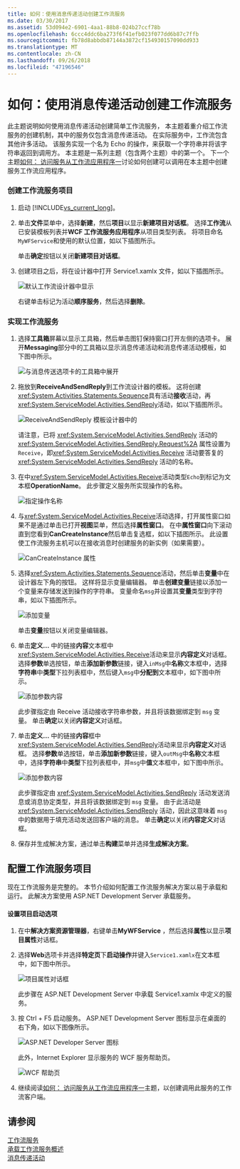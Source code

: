 ```yaml
---
title: 如何：使用消息传递活动创建工作流服务
ms.date: 03/30/2017
ms.assetid: 53d094e2-6901-4aa1-88b8-024b27ccf78b
ms.openlocfilehash: 6ccc4ddc6ba273f6f41efb023f077dd6b87c7ffb
ms.sourcegitcommit: fb78d8abbdb87144a3872cf154930157090dd933
ms.translationtype: MT
ms.contentlocale: zh-CN
ms.lasthandoff: 09/26/2018
ms.locfileid: "47196546"
---
```

# <a name="how-to-create-a-workflow-service-with-messaging-activities"></a>如何：使用消息传递活动创建工作流服务
此主题说明如何使用消息传递活动创建简单工作流服务， 本主题着重介绍工作流服务的创建机制，其中的服务仅包含消息传递活动。 在实际服务中，工作流包含其他许多活动。 该服务实现一个名为 Echo 的操作，来获取一个字符串并将该字符串返回到调用方。 本主题是一系列主题（包含两个主题）中的第一个。 下一个主题[如何： 访问服务从工作流应用程序一](../../../../docs/framework/wcf/feature-details/how-to-access-a-service-from-a-workflow-application.md)讨论如何创建可以调用在本主题中创建服务工作流应用程序。  
  
### <a name="to-create-a-workflow-service-project"></a>创建工作流服务项目  
  
1.  启动 [!INCLUDE[vs_current_long](../../../../includes/vs-current-long-md.md)]。  
  
2.  单击**文件**菜单中，选择**新建**，然后**项目**以显示**新建项目对话框**。 选择**工作流**从已安装模板列表并**WCF 工作流服务应用程序**从项目类型列表。 将项目命名`MyWFService`和使用的默认位置，如以下插图所示。  
  
     单击**确定**按钮以关闭**新建项目对话框**。  
  
3.  创建项目之后，将在设计器中打开 Service1.xamlx 文件，如以下插图所示。  
  
     ![默认工作流设计器中显示](../../../../docs/framework/wcf/feature-details/media/defaultworkflowservice.JPG "DefaultWorkflowService")  
  
     右键单击标记为活动**顺序服务**，然后选择**删除**。  
  
### <a name="to-implement-the-workflow-service"></a>实现工作流服务  
  
1.  选择**工具箱**屏幕以显示工具箱，然后单击图钉保持窗口打开左侧的选项卡。 展开**Messaging**部分中的工具箱以显示消息传递活动和消息传递活动模板，如下图中所示。  
  
     ![与消息传送选项卡的工具箱中展开](../../../../docs/framework/wcf/feature-details/media/wfdesignertoolbox.JPG "WFDesignerToolbox")  
  
2.  拖放到**ReceiveAndSendReply**到工作流设计器的模板。 这将创建<xref:System.Activities.Statements.Sequence>具有活动**接收**活动，再<xref:System.ServiceModel.Activities.SendReply>活动，如以下插图所示。  
  
     ![ReceiveAndSendReply 模板设计器中的](../../../../docs/framework/wcf/feature-details/media/receiveandsendreply.JPG "ReceiveAndSendReply")  
  
     请注意，已将 <xref:System.ServiceModel.Activities.SendReply> 活动的<xref:System.ServiceModel.Activities.SendReply.Request%2A> 属性设置为 `Receive`，即<xref:System.ServiceModel.Activities.Receive> 活动要答复的<xref:System.ServiceModel.Activities.SendReply> 活动的名称。  
  
3.  在中<xref:System.ServiceModel.Activities.Receive>活动类型`Echo`到标记为文本框**OperationName**。 此步骤定义服务所实现操作的名称。  
  
     ![指定操作名称](../../../../docs/framework/wcf/feature-details/media/defineoperation.JPG "DefineOperation")  
  
4.  与<xref:System.ServiceModel.Activities.Receive>活动选择，打开属性窗口如果不是通过单击已打开**视图**菜单，然后选择**属性窗口**。 在中**属性窗口**向下滚动直到您看到**CanCreateInstance**然后单击复选框，如以下插图所示。 此设置使工作流服务主机可以在接收消息时创建服务的新实例（如果需要）。  
  
     ![CanCreateInstance 属性](../../../../docs/framework/wcf/feature-details/media/cancreateinstance.JPG "CanCreateInstance")  
  
5.  选择<xref:System.Activities.Statements.Sequence>活动，然后单击**变量**中在设计器左下角的按钮。 这样将显示变量编辑器。 单击**创建变量**链接以添加一个变量来存储发送到操作的字符串。 变量命名`msg`并设置其**变量**类型到字符串，如以下插图所示。  
  
     ![添加变量](../../../../docs/framework/wcf/feature-details/media/addvariable.JPG "AddVariable")  
  
     单击**变量**按钮以关闭变量编辑器。  
  
6.  单击**定义...** 中的链接**内容**文本框中<xref:System.ServiceModel.Activities.Receive>活动来显示**内容定义**对话框。 选择**参数**单选按钮，单击**添加新参数**链接，键入`inMsg`中**名称**文本框中，选择**字符串**中**类型**下拉列表框中，然后键入`msg`中**分配到**文本框中，如下图中所示。  
  
     ![添加参数内容](../../../../docs/framework/wcf/feature-details/media/parameterscontent.jpg "ParametersContent")  
  
     此步骤指定由 Receive 活动接收字符串参数，并且将该数据绑定到 `msg` 变量。 单击**确定**以关闭**内容定义**对话框。  
  
7.  单击**定义...** 中的链接**内容**框中<xref:System.ServiceModel.Activities.SendReply>活动来显示**内容定义**对话框。 选择**参数**单选按钮，单击**添加新参数**链接，键入`outMsg`中**名称**文本框中，选择**字符串**中**类型**下拉列表框中，并`msg`中**值**文本框中，如下图中所示。  
  
     ![添加参数内容](../../../../docs/framework/wcf/feature-details/media/parameterscontent2.jpg "ParametersContent2")  
  
     此步骤指定由 <xref:System.ServiceModel.Activities.SendReply> 活动发送消息或消息协定类型，并且将该数据绑定到 `msg` 变量。 由于此活动是 <xref:System.ServiceModel.Activities.SendReply> 活动，因此这意味着 `msg` 中的数据用于填充活动发送回客户端的消息。 单击**确定**以关闭**内容定义**对话框。  
  
8.  保存并生成解决方案，通过单击**构建**菜单并选择**生成解决方案**。  
  
## <a name="configure-the-workflow-service-project"></a>配置工作流服务项目  
 现在工作流服务是完整的。 本节介绍如何配置工作流服务解决方案以易于承载和运行。 此解决方案使用 ASP.NET Development Server 承载服务。  
  
#### <a name="to-set-project-start-up-options"></a>设置项目启动选项  
  
1.  在中**解决方案资源管理器**，右键单击**MyWFService** ，然后选择**属性**以显示**项目属性**对话框。  
  
2.  选择**Web**选项卡并选择**特定页**下**启动操作**并键入`Service1.xamlx`在文本框中，如下图中所示。  
  
     ![项目属性对话框](../../../../docs/framework/wcf/feature-details/media/projectpropertiesdlg.JPG "ProjectPropertiesDlg")  
  
     此步骤在 ASP.NET Development Server 中承载 Service1.xamlx 中定义的服务。  
  
3.  按 Ctrl + F5 启动服务。 ASP.NET Development Server 图标显示在桌面的右下角，如以下图像所示。  
  
     ![ASP.NET Developer Server 图标](../../../../docs/framework/wcf/feature-details/media/aspnetdevservericon.JPG "ASPNETDEVServerIcon")  
  
     此外，Internet Explorer 显示服务的 WCF 服务帮助页。  
  
     ![WCF 帮助页](../../../../docs/framework/wcf/feature-details/media/wcfhelppate.JPG "WCFHelpPate")  
  
4.  继续阅读[如何： 访问服务从工作流应用程序一](../../../../docs/framework/wcf/feature-details/how-to-access-a-service-from-a-workflow-application.md)主题，以创建调用此服务的工作流客户端。  
  
## <a name="see-also"></a>请参阅  
 [工作流服务](../../../../docs/framework/wcf/feature-details/workflow-services.md)  
 [承载工作流服务概述](../../../../docs/framework/wcf/feature-details/hosting-workflow-services-overview.md)  
 [消息传递活动](../../../../docs/framework/wcf/feature-details/messaging-activities.md)
